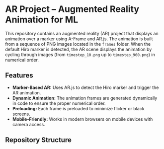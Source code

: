 # AR Project – Augmented Reality Animation for ML

This repository contains an augmented reality (AR) project that displays an animation over a marker using A-Frame and AR.js. The animation is built from a sequence of PNG images located in the `frames` folder. When the default Hiro marker is detected, the AR scene displays the animation by cycling through images (from `timestep_10.png` up to `timestep_960.png`) in numerical order.

## Features

- **Marker-Based AR:** Uses AR.js to detect the Hiro marker and trigger the AR animation.
- **Dynamic Animation:** The animation frames are generated dynamically in code to ensure the proper numerical order.
- **Preloading:** Each frame is preloaded to minimize flicker or black screens.
- **Mobile-Friendly:** Works in modern browsers on mobile devices with camera access.

## Repository Structure

